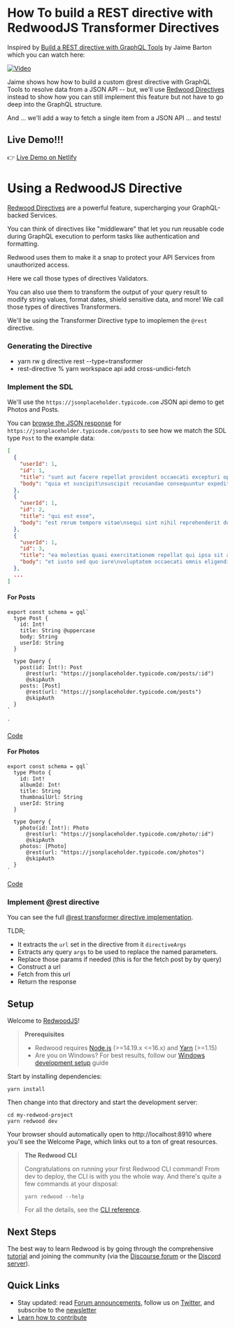 # How To build a REST directive with RedwoodJS Transformer Directives

Inspired by [Build a REST directive with GraphQL Tools](https://graphql.wtf/episodes/61-custom-rest-directive-with-graphql-tools) by Jaime Barton which you can watch here:

[![Video](https://i.ytimg.com/vi/KZf_Hw0JRE0/maxresdefault.jpg)](https://www.youtube.com/watch?v=KZf_Hw0JRE0/)

Jaime shows how how to build a custom @rest directive with GraphQL Tools to resolve data from a JSON API -- but, we'll use [Redwood Directives](https://redwoodjs.com/docs/directives) instead to show how you can still implement this feature but not have to go deep into the GraphQL structure.

And ... we'll add a way to fetch a single item from a JSON API ... and tests!

## Live Demo!!!

👉 [Live Demo on Netlify](https://rw-office-hours-rest-directive.netlify.app)

# Using a RedwoodJS Directive

[Redwood Directives](https://redwoodjs.com/docs/directives) are a powerful feature, supercharging your GraphQL-backed Services.

You can think of directives like "middleware" that let you run reusable code during GraphQL execution to perform tasks like authentication and formatting.

Redwood uses them to make it a snap to protect your API Services from unauthorized access.

Here we call those types of directives Validators.

You can also use them to transform the output of your query result to modify string values, format dates, shield sensitive data, and more! We call those types of directives Transformers.

We'll be using the Transformer Directive type to imoplemen the `@rest` directive.

### Generating the Directive

- yarn rw g directive rest --type=transformer
- rest-directive % yarn workspace api add cross-undici-fetch

### Implement the SDL

We'll use the `https://jsonplaceholder.typicode.com` JSON api demo to get Photos and Posts.

You can [browse the JSON response](https://jsonplaceholder.typicode.com/posts) for `https://jsonplaceholder.typicode.com/posts` to see how we match the SDL type `Post` to the example data:

```json
[
  {
    "userId": 1,
    "id": 1,
    "title": "sunt aut facere repellat provident occaecati excepturi optio reprehenderit",
    "body": "quia et suscipit\nsuscipit recusandae consequuntur expedita et cum\nreprehenderit molestiae ut ut quas totam\nnostrum rerum est autem sunt rem eveniet architecto"
  },
  {
    "userId": 1,
    "id": 2,
    "title": "qui est esse",
    "body": "est rerum tempore vitae\nsequi sint nihil reprehenderit dolor beatae ea dolores neque\nfugiat blanditiis voluptate porro vel nihil molestiae ut reiciendis\nqui aperiam non debitis possimus qui neque nisi nulla"
  },
  {
    "userId": 1,
    "id": 3,
    "title": "ea molestias quasi exercitationem repellat qui ipsa sit aut",
    "body": "et iusto sed quo iure\nvoluptatem occaecati omnis eligendi aut ad\nvoluptatem doloribus vel accusantium quis pariatur\nmolestiae porro eius odio et labore et velit aut"
  },
  ...
]
```

#### For Posts

```
export const schema = gql`
  type Post {
    id: Int!
    title: String @uppercase
    body: String
    userId: String
  }

  type Query {
    post(id: Int!): Post
      @rest(url: "https://jsonplaceholder.typicode.com/posts/:id")
      @skipAuth
    posts: [Post]
      @rest(url: "https://jsonplaceholder.typicode.com/posts")
      @skipAuth
  }
`

`
```

[Code](2022-09-28-rest-directive/api/src/graphql/posts.sdl.ts)

#### For Photos

```
export const schema = gql`
  type Photo {
    id: Int!
    albumId: Int!
    title: String
    thumbnailUrl: String
    userId: String
  }

  type Query {
    photo(id: Int!): Photo
      @rest(url: "https://jsonplaceholder.typicode.com/photo/:id")
      @skipAuth
    photos: [Photo]
      @rest(url: "https://jsonplaceholder.typicode.com/photos")
      @skipAuth
  }
`
```

[Code](2022-09-28-rest-directive/api/src/graphql/photos.sdl.ts)

### Implement @rest directive

You can see the full [@rest transformer directive implementation](2022-09-28-rest-directive/api/src/directives/rest/rest.ts).

TLDR;

- It extracts the `url` set in the directive from it `directiveArgs`
- Extracts any query `args` to be used to replace the named parameters.
- Replace those params if needed (this is for the fetch post by by query)
- Construct a url
- Fetch from this url
- Return the response

## Setup

Welcome to [RedwoodJS](https://redwoodjs.com)!

> **Prerequisites**
>
> - Redwood requires [Node.js](https://nodejs.org/en/) (>=14.19.x <=16.x) and [Yarn](https://yarnpkg.com/) (>=1.15)
> - Are you on Windows? For best results, follow our [Windows development setup](https://redwoodjs.com/docs/how-to/windows-development-setup) guide

Start by installing dependencies:

```
yarn install
```

Then change into that directory and start the development server:

```
cd my-redwood-project
yarn redwood dev
```

Your browser should automatically open to http://localhost:8910 where you'll see the Welcome Page, which links out to a ton of great resources.

> **The Redwood CLI**
>
> Congratulations on running your first Redwood CLI command!
> From dev to deploy, the CLI is with you the whole way.
> And there's quite a few commands at your disposal:
>
> ```
> yarn redwood --help
> ```
>
> For all the details, see the [CLI reference](https://redwoodjs.com/docs/cli-commands).

## Next Steps

The best way to learn Redwood is by going through the comprehensive [tutorial](https://redwoodjs.com/docs/tutorial/foreword) and joining the community (via the [Discourse forum](https://community.redwoodjs.com) or the [Discord server](https://discord.gg/redwoodjs)).

## Quick Links

- Stay updated: read [Forum announcements](https://community.redwoodjs.com/c/announcements/5), follow us on [Twitter](https://twitter.com/redwoodjs), and subscribe to the [newsletter](https://redwoodjs.com/newsletter)
- [Learn how to contribute](https://redwoodjs.com/docs/contributing)
